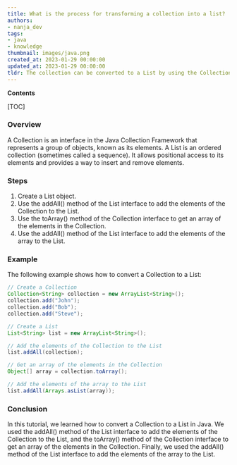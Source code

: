 ```yaml
---
title: What is the process for transforming a collection into a list?
authors:
- nanja_dev
tags:
- java
- knowledge
thumbnail: images/java.png
created_at: 2023-01-29 00:00:00
updated_at: 2023-01-29 00:00:00
tldr: The collection can be converted to a List by using the Collection.toArray() method and passing the result to the Arrays.asList() method.
---
```


**Contents**

[TOC]

### Overview
A Collection is an interface in the Java Collection Framework that represents a group of objects, known as its elements. A List is an ordered collection (sometimes called a sequence). It allows positional access to its elements and provides a way to insert and remove elements.

### Steps
1. Create a List object.
2. Use the addAll() method of the List interface to add the elements of the Collection to the List.
3. Use the toArray() method of the Collection interface to get an array of the elements in the Collection.
4. Use the addAll() method of the List interface to add the elements of the array to the List.

### Example
The following example shows how to convert a Collection to a List:

```java
// Create a Collection 
Collection<String> collection = new ArrayList<String>(); 
collection.add("John"); 
collection.add("Bob"); 
collection.add("Steve"); 

// Create a List 
List<String> list = new ArrayList<String>(); 

// Add the elements of the Collection to the List 
list.addAll(collection); 

// Get an array of the elements in the Collection 
Object[] array = collection.toArray(); 

// Add the elements of the array to the List 
list.addAll(Arrays.asList(array));
```

### Conclusion
In this tutorial, we learned how to convert a Collection to a List in Java. We used the addAll() method of the List interface to add the elements of the Collection to the List, and the toArray() method of the Collection interface to get an array of the elements in the Collection. Finally, we used the addAll() method of the List interface to add the elements of the array to the List.
